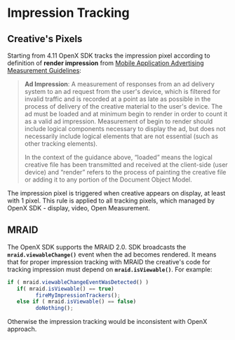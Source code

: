 Impression Tracking
=========================================


## Creative's Pixels

Starting from 4.11 OpenX SDK tracks the impression pixel according to definition of **render impression** from [Mobile Application Advertising Measurement Guidelines](http://mediaratingcouncil.org/Mobile%20In-App%20Measurement%20Guidelines%20(MMTF%20Final%20v1.1).pdf):


> **Ad Impression**: A measurement of responses from an ad delivery system to an ad request from the user's device, which is filtered for invalid traffic and is recorded at a point as late as possible in the process of delivery of the creative material to the user's device. The ad must be loaded and at minimum begin to render in order to count it as a valid ad impression. Measurement of begin to render should include logical components necessary to display the ad, but does not necessarily include logical elements that are not essential (such as other tracking elements).
>
> In the context of the guidance above, “loaded” means the logical creative file has been transmitted and received at the client-side (user device) and “render” refers to the process of painting the creative file or adding it to any portion of the Document Object Model.

The impression pixel is triggered when creative appears on display, at least with 1 pixel.
This rule is applied to all tracking pixels, which managed by OpenX SDK - display, video, Open Measurement.

## MRAID

The OpenX SDK supports the MRAID 2.0. SDK broadcasts the **`mraid.viewableChange()`** event when the ad becomes rendered. It means that for proper impression tracking with MRAID the creative's code for tracking impression must depend on **`mraid.isViewable()`**. For example:


``` javascript
if ( mraid.viewableChangeEventWasDetected() )
   if( mraid.isViewable() == true)
         fireMyImpressionTrackers();
   else if ( mraid.isViewable() == false)
         doNothing();
```

Otherwise the impression tracking would be inconsistent with OpenX approach.
